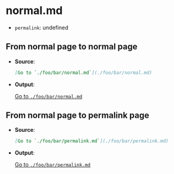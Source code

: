 # normal.md 

- `permalink`: undefined

## From normal page to normal page

- **Source**:

  ```markdown
  [Go to `./foo/bar/normal.md`](./foo/bar/normal.md)
  ```

- **Output**:

  [Go to `./foo/bar/normal.md`](./foo/bar/normal.md)


## From normal page to permalink page

- **Source**:

  ```markdown
  [Go to `./foo/bar/permalink.md`](./foo/bar/permalink.md)
  ```

- **Output**:

  [Go to `./foo/bar/permalink.md`](./foo/bar/permalink.md)

